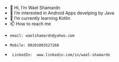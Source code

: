 - 👋 Hi, I’m Wael Shamardn
- 👀 I’m interested in Android Apps develping by Java
- 🌱 I’m currently learning Kotlin
- 📫 How to reach me 
-     email: waelshamardn@yahoo.com 
-     Mobile: 00201003527268
-      LinkedIn:  www.linkedin.com/in/wael-shamardn

<!---
shamardn/shamardn is a ✨ special ✨ repository because its `README.md` (this file) appears on your GitHub profile.
You can click the Preview link to take a look at your changes.
--->
